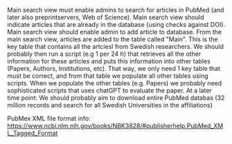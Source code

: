 Main search view must enable admins to search for articles in PubMed (and later also preprintservers, Web of Science).
Main search view should indicate articles that are already in the database (using checks against DOI).
Main search view should enable admin to add article to database.
From the main search view, articles are added to the table called "Main". This is the key table that contains all the artciesl from Swedish researchers.
We should probably then run a script (e.g 1 per 24 h) that retrieves all the other information for these articles and puts this information into other tables (Papers, Authors, Institutions, etc). That way, we only need 1 key table that must be correct, and from that table we populate all other tables using scripts.
When we populate the other tables (e.g. Papers) we probably need sophisticated scripts that uses chatGPT to evaluate the paper.
At a later time point: We should probably aim to download entire PubMed databas (32 million records and search for all Swedish Universities in the affiliations)


PubMex XML file format info: https://www.ncbi.nlm.nih.gov/books/NBK3828/#publisherhelp.PubMed_XML_Tagged_Format
